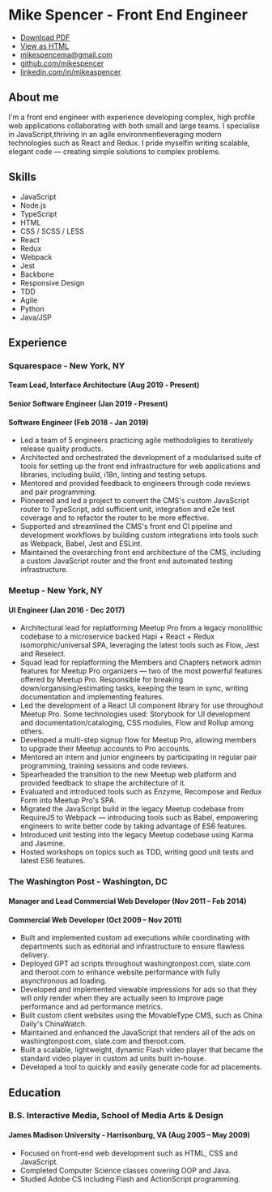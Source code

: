 # Mike Spencer - Front End Engineer

* [Download PDF](https://github.com/mikespencer/resume/raw/master/resume.pdf)
* [View as HTML](https://mikespencer.github.io/resume)
* [mikespencema@gmail.com](mikespencema@gmail.com)
* [github.com/mikespencer](https://github.com/mikespencer)
* [linkedin.com/in/mikeaspencer](https://linkedin.com/in/mikeaspencer)

## About me

I'm a front end engineer with experience developing complex, high profile web
applications collaborating with both small and large teams. I specialise in
JavaScript,thriving in an agile environmentleveraging modern technologies such
as React and Redux. I pride myselfin writing scalable, elegant code — creating
simple solutions to complex problems.

## Skills

* JavaScript
* Node.js
* TypeScript
* HTML
* CSS / SCSS / LESS
* React
* Redux
* Webpack
* Jest
* Backbone
* Responsive Design
* TDD
* Agile
* Python
* Java/JSP

## Experience

### Squarespace ‑ New York, NY

#### Team Lead, Interface Architecture (Aug 2019 ‑ Present)
#### Senior Software Engineer (Jan 2019 ‑ Present)
#### Software Engineer (Feb 2018 ‑ Jan 2019)

* Led a team of 5 engineers practicing agile methodoligies to iteratively release quality products.
* Architected and orchestrated the development of a modularised suite of tools for setting up the front end
  infrastructure for web applications and libraries, including build, i18n, linting and testing setups.
* Mentored and provided feedback to engineers through code reviews and pair programming.
* Pioneered and led a project to convert the CMS's custom JavaScript router to TypeScript, add sufficient
  unit, integration and e2e test coverage and to refactor the router to be more effective.
* Supported and streamlined the CMS's front end CI pipeline and development workflows by building custom integrations
  into tools such as Webpack, Babel, Jest and ESLint.
* Maintained the overarching front end architecture of the CMS, including a custom JavaScript router and the front end
  automated testing infrastructure.

### Meetup - New York, NY

#### UI Engineer (Jan 2016 - Dec 2017)

* Architectural lead for replatforming Meetup Pro from a legacy monolithic codebase to a microservice backed Hapi +
  React + Redux isomorphic/universal SPA, leveraging the latest tools such as Flow, Jest and Reselect.
* Squad lead for replatforming the Members and Chapters network admin features for Meetup Pro organizers — two of the
  most powerful features offered by Meetup Pro. Responsible for breaking down/organising/estimating tasks, keeping the
  team in sync, writing documentation and implementing features.
* Led the development of a React UI component library for use throughout Meetup Pro. Some technologies used: Storybook
  for UI development and documentation/cataloging, CSS modules, Flow and Rollup among others.
* Developed a multi-step signup flow for Meetup Pro, allowing members to upgrade their Meetup accounts to Pro accounts.
* Mentored an intern and junior engineers by participating in regular pair programming, training sessions and code
  reviews.
* Spearheaded the transition to the new Meetup web platform and provided feedback to shape the architecture of it.
* Evaluated and introduced tools such as Enzyme, Recompose and Redux Form into Meetup Pro's SPA.
* Migrated the JavaScript build in the legacy Meetup codebase from RequireJS to Webpack — introducing tools such as
  Babel, empowering engineers to write better code by taking advantage of ES6 features.
* Introduced unit testing into the legacy Meetup codebase using Karma and Jasmine.
* Hosted workshops on topics such as TDD, writing good unit tests and latest ES6 features.

### The Washington Post - Washington, DC

#### Manager and Lead Commercial Web Developer (Nov 2011 – Feb 2014)

#### Commercial Web Developer (Oct 2009 – Nov 2011)

* Built and implemented custom ad executions while coordinating with departments such as editorial and infrastructure to ensure flawless delivery.
* Deployed GPT ad scripts throughout washingtonpost.com, slate.com and theroot.com to enhance website performance with fully asynchronous ad loading.
* Developed and implemented viewable impressions for ads so that they will only render when they are actually seen to improve page performance and ad
  performance metrics.
* Built custom client websites using the MovableType CMS, such as China Daily's ChinaWatch.
* Maintained and enhanced the JavaScript that renders all of the ads on washingtonpost.com, slate.com and theroot.com.
* Built a scalable, lightweight, dynamic Flash video player that became the standard video player in custom ad units built in-house.
* Developed a tool to quickly and easily generate code for ad placements.

## Education

### B.S. Interactive Media, School of Media Arts & Design

#### James Madison University - Harrisonburg, VA (Aug 2005 – May 2009)

* Focused on front-end web development such as HTML, CSS and JavaScript.
* Completed Computer Science classes covering OOP and Java.
* Studied Adobe CS including Flash and ActionScript programming.

